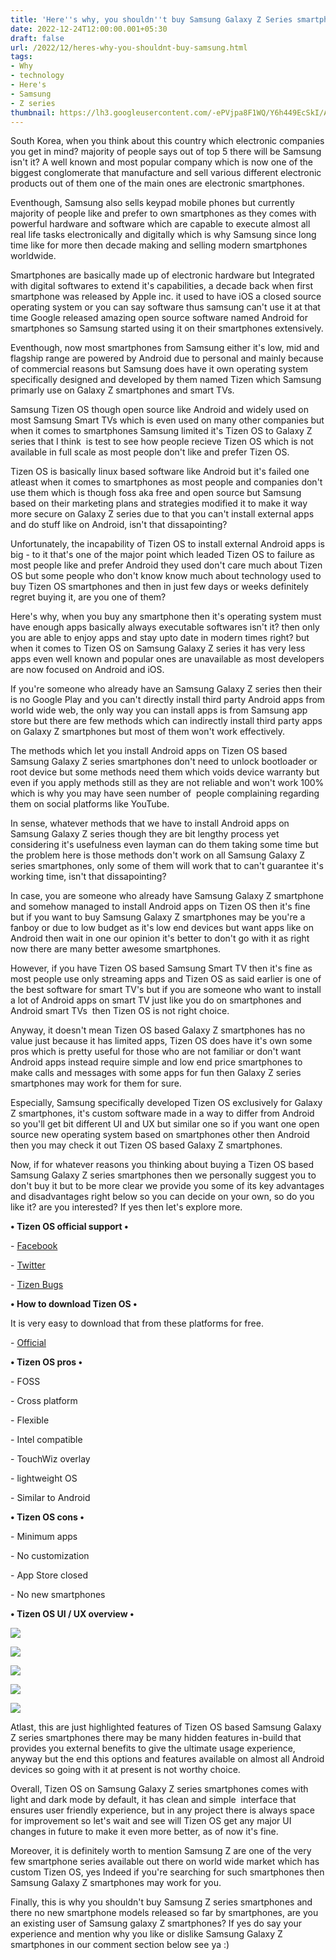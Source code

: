 ```yaml
---
title: 'Here''s why, you shouldn''t buy Samsung Galaxy Z Series smartphones. '
date: 2022-12-24T12:00:00.001+05:30
draft: false
url: /2022/12/heres-why-you-shouldnt-buy-samsung.html
tags: 
- Why
- technology
- Here's
- Samsung
- Z series
thumbnail: https://lh3.googleusercontent.com/-ePVjpa8F1WQ/Y6h449EcSkI/AAAAAAAAP7w/9rLIAoXwIlAnZHrGl-jqhJIo6J4B-V7_ACNcBGAsYHQ/s1600/1671985375168949-0.png
---
```


  

  

South Korea, when you think about this country which electronic companies you get in mind? majority of people says out of top 5 there will be Samsung isn't it? A well known and most popular company which is now one of the biggest conglomerate that manufacture and sell various different electronic products out of them one of the main ones are electronic smartphones. 

  

Eventhough, Samsung also sells keypad mobile phones but currently majority of people like and prefer to own smartphones as they comes with powerful hardware and software which are capable to execute almost all real life tasks electronically and digitally which is why Samsung since long time like for more then decade making and selling modern smartphones worldwide.

  

Smartphones are basically made up of electronic hardware but Integrated with digital softwares to extend it's capabilities, a decade back when first smartphone was released by Apple inc. it used to have iOS a closed source operating system or you can say software thus samsung can't use it at that time Google released amazing open source software named Android for smartphones so Samsung started using it on their smartphones extensively.

  

Eventhough, now most smartphones from Samsung either it's low, mid and flagship range are powered by Android due to personal and mainly because of commercial reasons but Samsung does have it own operating system specifically designed and developed by them named Tizen which Samsung primarly use on Galaxy Z smartphones and smart TVs.

  

Samsung Tizen OS though open source like Android and widely used on most Samsung Smart TVs which is even used on many other companies but when it comes to smartphones Samsung limited it's Tizen OS to Galaxy Z series that I think  is test to see how people recieve Tizen OS which is not available in full scale as most people don't like and prefer Tizen OS.

  

Tizen OS is basically linux based software like Android but it's failed one atleast when it comes to smartphones as most people and companies don't use them which is though foss aka free and open source but Samsung based on their marketing plans and strategies modified it to make it way more secure on Galaxy Z series due to that you can't install external apps and do stuff like on Android, isn't that dissapointing?

  

Unfortunately, the incapability of Tizen OS to install external Android apps is big - to it that's one of the major point which leaded Tizen OS to failure as most people like and prefer Android they used don't care much about Tizen OS but some people who don't know know much about technology used to buy Tizen OS smartphones and then in just few days or weeks definitely regret buying it, are you one of them?

  

Here's why, when you buy any smartphone then it's operating system must have enough apps basically always executable softwares isn't it? then only you are able to enjoy apps and stay upto date in modern times right? but when it comes to Tizen OS on Samsung Galaxy Z series it has very less apps even well known and popular ones are unavailable as most developers are now focused on Android and iOS.

  

If you're someone who already have an Samsung Galaxy Z series then their is no Google Play and you can't directly install third party Android apps from world wide web, the only way you can install apps is from Samsung app store but there are few methods which can indirectly install third party apps on Galaxy Z smartphones but most of them won't work effectively.

  

The methods which let you install Android apps on Tizen OS based Samsung Galaxy Z series smartphones don't need to unlock bootloader or root device but some methods need them which voids device warranty but even if you apply methods still as they are not reliable and won't work 100% which is why you may have seen number of  people complaining regarding them on social platforms like YouTube.

  

In sense, whatever methods that we have to install Android apps on Samsung Galaxy Z series though they are bit lengthy process yet considering it's usefulness even layman can do them taking some time but the problem here is those methods don't work on all Samsung Galaxy Z series smartphones, only some of them will work that to can't guarantee it's working time, isn't that dissapointing?

  

In case, you are someone who already have Samsung Galaxy Z smartphone and somehow managed to install Android apps on Tizen OS then it's fine but if you want to buy Samsung Galaxy Z smartphones may be you're a fanboy or due to low budget as it's low end devices but want apps like on Android then wait in one our opinion it's better to don't go with it as right now there are many better awesome smartphones.

  

However, if you have Tizen OS based Samsung Smart TV then it's fine as most people use only streaming apps and Tizen OS as said earlier is one of the best software for smart TV's but if you are someone who want to install a lot of Android apps on smart TV just like you do on smartphones and Android smart TVs  then Tizen OS is not right choice.

  

Anyway, it doesn't mean Tizen OS based Galaxy Z smartphones has no value just because it has limited apps, Tizen OS does have it's own some pros which is pretty useful for those who are not familiar or don't want Android apps instead require simple and low end price smartphones to make calls and messages with some apps for fun then Galaxy Z series smartphones may work for them for sure.

  

Especially, Samsung specifically developed Tizen OS exclusively for Galaxy Z smartphones, it's custom software made in a way to differ from Android so you'll get bit different UI and UX but similar one so if you want one open source new operating system based on smartphones other then Android then you may check it out Tizen OS based Galaxy Z smartphones.

  

Now, if for whatever reasons you thinking about buying a Tizen OS based Samsung Galaxy Z series smartphones then we personally suggest you to don't buy it but to be more clear we provide you some of its key advantages and disadvantages right below so you can decide on your own, so do you like it? are you interested? If yes then let's explore more.

**• Tizen OS official support •**

\- [Facebook](http://www.facebook.com/pages/Tizen-Project/179577455452943?ref=ts)

\- [Twitter](https://twitter.com/TizenProject)

\- [Tizen Bugs](https://bugs.tizen.org/)

  

**• How to download Tizen OS •**

  

It is very easy to download that from these platforms for free.

  

\- [Official](https://developer.tizen.org/development/tizen-studio/download)

**• Tizen OS pros •**

\- FOSS

\- Cross platform

\- Flexible

\- Intel compatible 

\- TouchWiz overlay

\- lightweight OS

\- Similar to Android

  

**• Tizen OS cons •**  

\- Minimum apps

\- No customization

\- App Store closed

\- No new smartphones

  

**• Tizen OS UI / UX overview •**

 ![](https://lh3.googleusercontent.com/-lh1qrb-WL2g/Y6lasn7GnjI/AAAAAAAAP8I/z-KkYhjBwLw5HA6w1WVQjFxKeAnoBDxCACNcBGAsYHQ/s1600/1672043183589270-0.png) 

 ![](https://lh3.googleusercontent.com/-IQA52ZYOnh8/Y6lar3563pI/AAAAAAAAP8E/msQtUJkLRRg9JlaEvZHp0eBXtL4WCvN5QCNcBGAsYHQ/s1600/1672043180199478-1.png) 

 ![](https://lh3.googleusercontent.com/-sPa38Zg0ilw/Y6larN8rHTI/AAAAAAAAP8A/xrX2gvUbjpY_-E9tSzqQjseuHdtHj0tLACNcBGAsYHQ/s1600/1672043177196848-2.png) 

 ![](https://lh3.googleusercontent.com/-vaF48TOcqW4/Y6laqZ6CwCI/AAAAAAAAP78/d_NaVmUa-loIap-0hx5MJfZYg9irTkEXACNcBGAsYHQ/s1600/1672043173376105-3.png) 

 ![](https://lh3.googleusercontent.com/-wsDIC5ZHg6Q/Y6lapF74R2I/AAAAAAAAP74/bskhAMrlNtM4WojyIn2dF495njRBmbydACNcBGAsYHQ/s1600/1672043169453824-4.png) 

  

  

Atlast, this are just highlighted features of Tizen OS based Samsung Galaxy Z series smartphones there may be many hidden features in-build that provides you external benefits to give the ultimate usage experience, anyway but the end this options and features available on almost all Android devices so going with it at present is not worthy choice.

  

Overall, Tizen OS on Samsung Galaxy Z series smartphones comes with light and dark mode by default, it has clean and simple  interface that ensures user friendly experience, but in any project there is always space for improvement so let's wait and see will Tizen OS get any major UI changes in future to make it even more better, as of now it's fine. 

  

Moreover, it is definitely worth to mention Samsung Z are one of the very few smartphone series available out there on world wide market which has custom Tizen OS, yes Indeed if you're searching for such smartphones then Samsung Galaxy Z smartphones may work for you.

  

Finally, this is why you shouldn't buy Samsung Z series smartphones and there no new smartphone models released so far by smartphones, are you an existing user of Samsung galaxy Z smartphones? If yes do say your experience and mention why you like or dislike Samsung Galaxy Z smartphones in our comment section below see ya :)